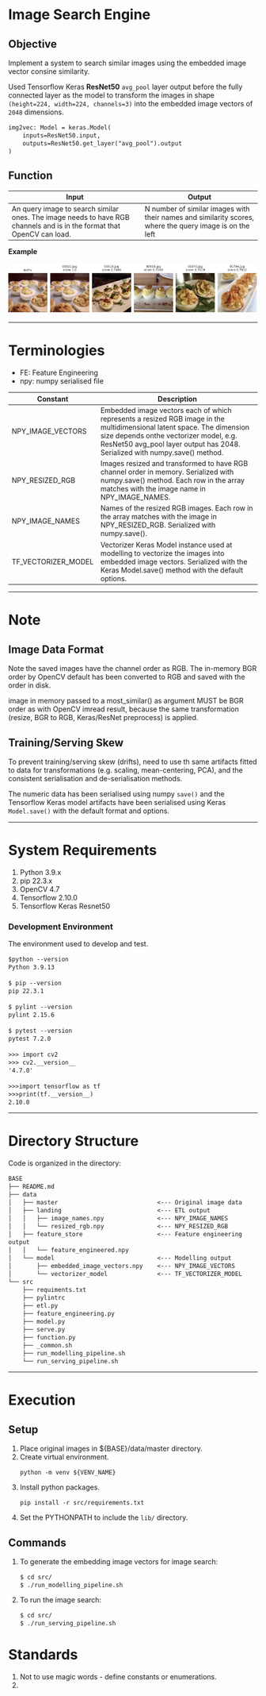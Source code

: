 # Image Search Engine

## Objective

Implement a system to search similar images using the embedded image vector consine similarity.

Used Tensorflow Keras **ResNet50** ```avg_pool``` layer output before the fully connected layer as the model 
to transform the images in shape ```(height=224, width=224, channels=3)``` into the embedded image vectors 
of ```2048``` dimensions.

```
img2vec: Model = keras.Model(
    inputs=ResNet50.input,
    outputs=ResNet50.get_layer("avg_pool").output
)
```

## Function

| Input                                                                                                                  | Output                                                                                                  |
|------------------------------------------------------------------------------------------------------------------------|---------------------------------------------------------------------------------------------------------|
| An query image to search similar ones. The image needs to have RGB channels and is in the format that OpenCV can load. | N number of similar images with their names and similarity scores, where the query image is on the left |

**Example**

![](./image/search_engine_output.png "search engine output")

---
# Terminologies
* FE: Feature Engineering
* npy: numpy serialised file


| Constant            | Description                                                                                                                                                                                                                                     |
|---------------------|-------------------------------------------------------------------------------------------------------------------------------------------------------------------------------------------------------------------------------------------------|
| NPY_IMAGE_VECTORS   | Embedded image vectors each of which represents a resized RGB image in the multidimensional latent space. The dimension size depends onthe vectorizer model, e.g. ResNet50 avg_pool layer output has 2048. Serialized with numpy.save() method. |
| NPY_RESIZED_RGB     | Images resized and transformed to have RGB channel order in memory. Serialized with numpy.save() method.  Each row in the array matches with the image name in NPY_IMAGE_NAMES.                                                                 |
| NPY_IMAGE_NAMES     | Names of the resized RGB images. Each row in the array matches with the image in NPY_RESIZED_RGB. Serialized with numpy.save().                                                                                                                 |
| TF_VECTORIZER_MODEL | Vectorizer Keras Model instance used at modelling to vectorize the images into embedded image vectors.  Serialized with the Keras Model.save() method with the default options.                                                                 |

---
# Note

## Image Data Format
Note the saved images have the channel order as RGB. The in-memory BGR order by OpenCV default
has been converted to RGB and saved with the order in disk.

image in memory passed to a most_similar() as argument MUST be BGR order as with OpenCV imread result, 
because the same transformation (resize, BGR to RGB, Keras/ResNet preprocess) is applied.

## Training/Serving Skew
To prevent training/serving skew (drifts), need to use th same artifacts
fitted to data for transformations (e.g. scaling, mean-centering, PCA), and the consistent 
serialisation and de-serialisation methods.

The numeric data has been serialised using numpy ```save()``` and the Tensorflow Keras model artifacts have been 
serialised using Keras ```Model.save()``` with the default format and options.



---
# System Requirements

1. Python 3.9.x
2. pip 22.3.x
3. OpenCV 4.7
4. Tensorflow 2.10.0
5. Tensorflow Keras Resnet50

### Development Environment
The environment used to develop and test.

```
$python --version
Python 3.9.13

$ pip --version
pip 22.3.1

$ pylint --version
pylint 2.15.6

$ pytest --version
pytest 7.2.0

>>> import cv2
>>> cv2.__version__
'4.7.0'

>>>import tensorflow as tf
>>>print(tf.__version__)
2.10.0
```

---
# Directory Structure

Code is organized in the directory:

```
BASE
├── README.md
├── data
│   ├── master                            <--- Original image data                   
│   ├── landing                           <--- ETL output
│   │   ├── image_names.npy               <--- NPY_IMAGE_NAMES
│   │   └── resized_rgb.npy               <--- NPY_RESIZED_RGB
│   ├── feature_store                     <--- Feature engineering output
│   │   └── feature_engineered.npy
│   └── model                             <--- Modelling output
│       ├── embedded_image_vectors.npy    <--- NPY_IMAGE_VECTORS
│       └── vectorizer_model              <--- TF_VECTORIZER_MODEL
└── src
    ├── requiments.txt
    ├── pylintrc
    ├── etl.py
    ├── feature_engineering.py
    ├── model.py
    ├── serve.py
    ├── function.py
    ├── _common.sh
    ├── run_modelling_pipeline.sh
    └── run_serving_pipeline.sh

```

---


# Execution

## Setup

1. Place original images in ${BASE}/data/master directory.
2. Create virtual environment.<br>
    ```
    python -m venv ${VENV_NAME}
    ```
3. Install python packages.
    ```
    pip install -r src/requirements.txt
    ```
4. Set the PYTHONPATH to include the ```lib/``` directory.

## Commands

1. To generate the embedding image vectors for image search:
   ```
   $ cd src/
   $ ./run_modelling_pipeline.sh
   ```

2. To run the image search:
   ```
   $ cd src/
   $ ./run_serving_pipeline.sh
   ```


# Standards
1. Not to use magic words - define constants or enumerations.
2. 